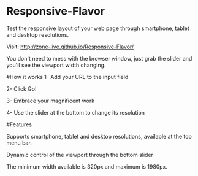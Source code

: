 Responsive-Flavor
=================

Test the responsive layout of your web page through smartphone, tablet and desktop resolutions.

Visit: http://zone-live.github.io/Responsive-Flavor/

You don't need to mess with the browser window, just grab the slider and you'll see the viewport width changing.

#How it works
 1- Add your URL to the input field
 
 2- Click Go!
 
 3- Embrace your magnificent work
 
 4- Use the slider at the bottom to change its resolution
 
 
#Features

 Supports smartphone, tablet and desktop resolutions, available at the top menu bar.
 
 Dynamic control of the viewport through the bottom slider
 
 The minimum width available is 320px and maximum is 1980px.
 
